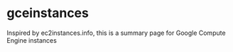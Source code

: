 # gceinstances
Inspired by ec2instances.info, this is a summary page for Google Compute Engine instances
